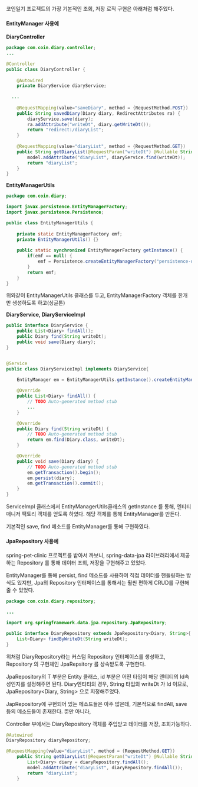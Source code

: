 코인일기 프로젝트의 가장 기본적인 조회, 저장 로직 구현은 아래처럼 해주었다.

#### EntityManager 사용예

**DiaryController**

```java
package com.coin.diary.controller;
...

@Controller
public class DiaryController {
	
	@Autowired
	private DiaryService diaryService;
	
  ...
	
	@RequestMapping(value="saveDiary", method = {RequestMethod.POST})
	public String savedDiary(Diary diary, RedirectAttributes ra) {		
		diaryService.save(diary);
		ra.addAttribute("writeDt", diary.getWriteDt());
		return "redirect:/diaryList";
	}
	
	@RequestMapping(value="diaryList", method = {RequestMethod.GET})
	public String getDiaryList(@RequestParam("writeDt") @Nullable String writeDt, Model model) {  
		model.addAttribute("diaryList", diaryService.find(writeDt));
		return "diaryList";
	}
}
```

**EntityManagerUtils**

```java
package com.coin.diary;

import javax.persistence.EntityManagerFactory;
import javax.persistence.Persistence;

public class EntityManagerUtils {
	
	private static EntityManagerFactory emf;
	private EntityManagerUtils() {}
	
	public static synchronized EntityManagerFactory getInstance() {
		if(emf == null) {
			emf = Persistence.createEntityManagerFactory("persistence-unit");
		}
		return emf;
	}
}
```

위와같이 EntityManagerUtils 클래스를 두고, EntityManagerFactory 객체를 한개만 생성하도록 하고(싱글톤)

**DiaryService, DiaryServiceImpl**

```java
public interface DiaryService {
	public List<Diary> findAll();
	public Diary find(String writeDt);
	public void save(Diary diary);
}


@Service
public class DiaryServiceImpl implements DiaryService{

	EntityManager em = EntityManagerUtils.getInstance().createEntityManager();
	
	@Override
	public List<Diary> findAll() {
		// TODO Auto-generated method stub
		...
	}

	@Override
	public Diary find(String writeDt) {
		// TODO Auto-generated method stub
		return em.find(Diary.class, writeDt);
	}

	@Override
	public void save(Diary diary) {
		// TODO Auto-generated method stub
		em.getTransaction().begin();
		em.persist(diary);
		em.getTransaction().commit();
	}
}
```

ServiceImpl 클래스에서 EntityManagerUtils클래스의 getInstance 를 통해, 엔티티매니저 팩토리 객체를 얻도록 하였다. 해당 객체를 통해 EntityManager를 만든다.

기본적인 save, find 메소드를 EntityManager를 통해 구현하였다.



#### JpaRepository 사용예

spring-pet-clinic 프로젝트를 받아서 까보니, spring-data-jpa 라이브러리에서 제공하는 Repository<T id> 를 통해 데이터 조회, 저장을 구현해주고 있었다.

EntityManager를 통해 persist, find 메소드를 사용하여 직접 데이터를 핸들링하는 방식도 있지만, Jpa의 Repository 인터페이스를 통해서는 훨씬 편하게 CRUD를 구현해줄 수 있었다.

```java
package com.coin.diary.repository;

...

import org.springframework.data.jpa.repository.JpaRepository;

public interface DiaryRepository extends JpaRepository<Diary, String>{
	List<Diary> findByWriteDt(String writeDt);
}
```

위처럼 DiaryRepository라는 커스텀 Repository 인터페이스를 생성하고, Repository<T id> 의 구현체인 JpaRepsitory 를 상속받도록 구현한다. 

JpaRepository의 T 부분은 Entity 클래스, id 부분은 어떤 타입이 해당 엔티티의 Id속성인지를 설정해주면 된다. Diary엔티티의 경우, String 타입의 writeDt 가 Id 이므로, JpaRepository<Diary, String> 으로 지정해주었다.

JapRepository에 구현되어 있는 메소드들은 아주 많은데, 기본적으로 findAll, save 등의 메소드들이 존재한다. 뿐만 아니라,

Controller 부에서는 DiaryRepository 객체를 주입받고 데이터를 저장, 조회가능하다.

```java
@Autowired
DiaryRepository diaryRepository;

@RequestMapping(value="diaryList", method = {RequestMethod.GET})
	public String getDiaryList(@RequestParam("writeDt") @Nullable String writeDt, Model model) {  
		List<Diary> diary = diaryRepository.findAll();	
		model.addAttribute("diaryList", diaryRepository.findAll());
		return "diaryList";
	}
```

